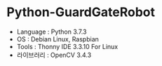 # Python-GuardGateRobot

- Language : Python 3.7.3
- OS : Debian Linux, Raspbian
- Tools : Thonny IDE 3.3.10 For Linux
- 라이브러리 : OpenCV 3.4.3


